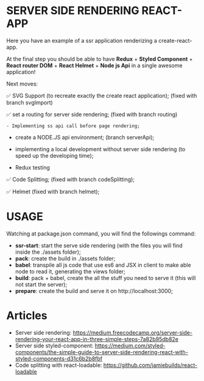 # SERVER SIDE RENDERING REACT-APP
Here you have an example of a ssr application renderizing a create-react-app.

At the final step you should be able to have **Redux** + **Styled Component** + **React router DOM** + **React Helmet** + **Node js Api** in a single awesome application!

Next moves: 
 
 ✅ SVG Support (to recreate exactly the create react application); (fixed with branch svgImport)
 
 ✅ set a routing for server side rendering; (fixed with branch routing)
    
    - Implementing ss api call before page rendering;
 - create a NODE.JS api environment; (branch serverApi);
 
 - implementing a local development without server side rendering (to speed up the developing time);
 
 - Redux testing

 ✅ Code Splitting; (fixed with branch codeSplitting);

 ✅  Helmet (fixed with branch helmet);

 # USAGE
 Watching at package.json command, you will find the followings command:
  - **ssr-start**: start the serve side rendering (with the files you will find inside the ./assets folder);
  - **pack**: create the build in ./assets folder;
  - **babel**: transpile all js code that use es6 and JSX in client to make able node to read it, generating the views folder;
  - **build**: pack + babel, create the all the stuff you need to serve it (this will not start the server);
  - **prepare**: create the build and serve it on http://localhost:3000;

# Articles
- Server side rendering: https://medium.freecodecamp.org/server-side-rendering-your-react-app-in-three-simple-steps-7a82b95db82e
- Server side styled-component: https://medium.com/styled-components/the-simple-guide-to-server-side-rendering-react-with-styled-components-d31c6b2b8fbf
- Code splitting with react-loadable: https://github.com/jamiebuilds/react-loadable
